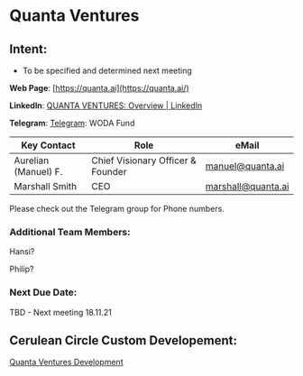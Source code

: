 # Quanta Ventures

## Intent:

- To be specified and determined next meeting

**Web Page**: [https://quanta.ai](https://quanta.ai/)

**LinkedIn**: [QUANTA VENTURES: Overview | LinkedIn](https://www.linkedin.com/company/quanta-ventures/)

**Telegram**: [Telegram](https://web.telegram.org/z/#-743717895): WODA Fund

| **Key Contact** | **Role** | **eMail** |
| --- | --- | --- |
| Aurelian (Manuel) F. | Chief Visionary Officer & Founder | [manuel@quanta.ai](mailto:manuel@quanta.ai) |
| Marshall Smith | CEO | [marshall@quanta.ai](mailto:manuel@quanta.ai) |

Please check out the Telegram group for Phone numbers.

### **Additional Team Members:**

Hansi?

Philip?

### **Next Due Date:**

TBD - Next meeting 18.11.21

## Cerulean Circle Custom Developement:

[Quanta Ventures Development](../../../cerulean-circle-unlimited-2cu/product/development/2cu-custom-development/quanta-ventures-development.md)